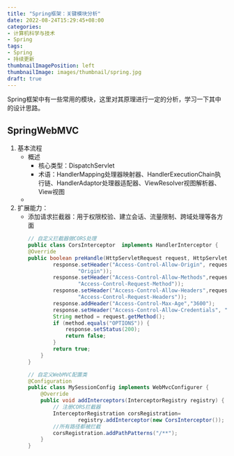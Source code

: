 ```yaml
---
title: "Spring框架：关键模块分析"
date: 2022-08-24T15:29:45+08:00
categories:
- 计算机科学与技术
- Spring
tags:
- Spring
- 持续更新
thumbnailImagePosition: left
thumbnailImage: images/thumbnail/spring.jpg
draft: true
---
```

Spring框架中有一些常用的模块，这里对其原理进行一定的分析，学习一下其中的设计思路。
<!--more-->
## SpringWebMVC
1. 基本流程
    - 概述
        - 核心类型：DispatchServlet
        - 术语：HandlerMapping处理器映射器、HandlerExecutionChain执行链、HandlerAdaptor处理器适配器、ViewResolver视图解析器、View视图
    - 
1. 扩展能力：
    - 添加请求拦截器：用于权限校验、建立会话、流量限制、跨域处理等各方面
        ```java
        // 自定义拦截器做CORS处理
        public class CorsInterceptor  implements HandlerInterceptor {
        @Override
        public boolean preHandle(HttpServletRequest request, HttpServletResponse response, Object handler) throws Exception {
                response.setHeader("Access-Control-Allow-Origin", request.getHeader(
                        "Origin"));
                response.setHeader("Access-Control-Allow-Methods",request.getHeader(
                        "Access-Control-Request-Method"));
                response.setHeader("Access-Control-Allow-Headers",request.getHeader(
                        "Access-Control-Request-Headers"));
                response.addHeader("Access-Control-Max-Age","3600");
                response.setHeader("Access-Control-Allow-Credentials", "true");
                String method = request.getMethod();
                if (method.equals("OPTIONS")) {
                    response.setStatus(200);
                    return false;
                }
                return true;
            }
        }

        // 自定义WebMVC配置类
        @Configuration
        public class MySessionConfig implements WebMvcConfigurer {
            @Override
            public void addInterceptors(InterceptorRegistry registry) {
                // 注册CORS拦截器
                InterceptorRegistration corsRegistration=
                        registry.addInterceptor(new CorsInterceptor());
                //所有路径都被拦截
                corsRegistration.addPathPatterns("/**");
            }
        }

        ```